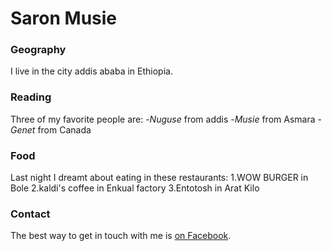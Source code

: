 # Saron Musie
### Geography

I live in the city addis ababa in Ethiopia.

### Reading

 Three of my favorite people are:
  -*Nuguse* from addis
  -*Musie*  from Asmara
  -*Genet*  from Canada
### Food
 Last night I dreamt about eating in these restaurants:
  1.WOW BURGER in Bole
  2.kaldi's coffee in Enkual factory
  3.Entotosh in Arat Kilo
### Contact
The best way to get in touch with me is [on Facebook](https://Facebook.com/SaronLebassi).
